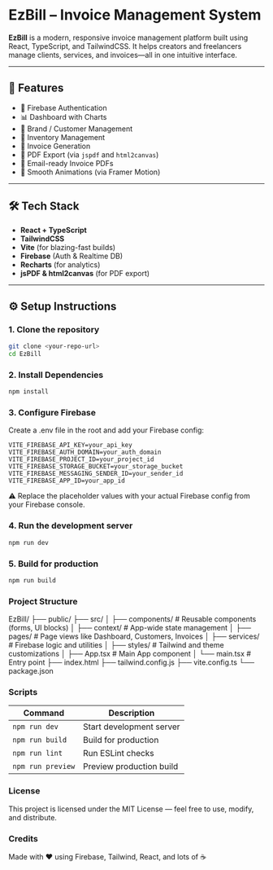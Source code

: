 # EzBill – Invoice Management System

**EzBill** is a modern, responsive invoice management platform built using React, TypeScript, and TailwindCSS. It helps creators and freelancers manage clients, services, and invoices—all in one intuitive interface.

---

## 🚀 Features

- 🔐 Firebase Authentication
- 📊 Dashboard with Charts
- 👥 Brand / Customer Management
- 🎥 Inventory Management
- 🧾 Invoice Generation
- 📄 PDF Export (via `jspdf` and `html2canvas`)
- 📧 Email-ready Invoice PDFs
- 🎨 Smooth Animations (via Framer Motion)

---

## 🛠 Tech Stack

- **React + TypeScript**
- **TailwindCSS**
- **Vite** (for blazing-fast builds)
- **Firebase** (Auth & Realtime DB)
- **Recharts** (for analytics)
- **jsPDF & html2canvas** (for PDF export)

---

## ⚙️ Setup Instructions

### 1. Clone the repository

```bash
git clone <your-repo-url>
cd EzBill
```

### 2. Install Dependencies
```bash
npm install
```


### 3. Configure Firebase 

Create a .env file in the root and add your Firebase config:

```env
VITE_FIREBASE_API_KEY=your_api_key
VITE_FIREBASE_AUTH_DOMAIN=your_auth_domain
VITE_FIREBASE_PROJECT_ID=your_project_id
VITE_FIREBASE_STORAGE_BUCKET=your_storage_bucket
VITE_FIREBASE_MESSAGING_SENDER_ID=your_sender_id
VITE_FIREBASE_APP_ID=your_app_id
```

⚠️ Replace the placeholder values with your actual Firebase config from your Firebase console.

### 4. Run the development server
```bash
npm run dev
```

### 5. Build for production
```bash
npm run build
```

### Project Structure

EzBill/
├── public/
├── src/
│   ├── components/      # Reusable components (forms, UI blocks)
│   ├── context/         # App-wide state management
│   ├── pages/           # Page views like Dashboard, Customers, Invoices
│   ├── services/        # Firebase logic and utilities
│   ├── styles/          # Tailwind and theme customizations
│   ├── App.tsx          # Main App component
│   └── main.tsx         # Entry point
├── index.html
├── tailwind.config.js
├── vite.config.ts
└── package.json


### Scripts

| Command           | Description              |
| ----------------- | ------------------------ |
| `npm run dev`     | Start development server |
| `npm run build`   | Build for production     |
| `npm run lint`    | Run ESLint checks        |
| `npm run preview` | Preview production build |


### License
This project is licensed under the MIT License — feel free to use, modify, and distribute.

### Credits
Made with ❤️ using Firebase, Tailwind, React, and lots of ☕